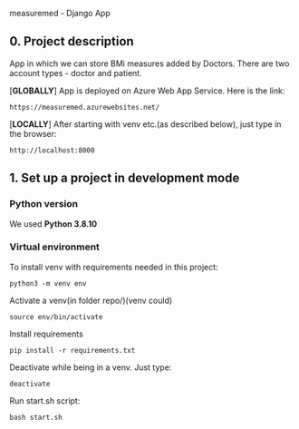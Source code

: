 measuremed - Django App

## 0. Project description
App in which we can store BMi measures added by Doctors. There are two account types - doctor and patient.

[**GLOBALLY**] App is deployed on Azure Web App Service. Here is the link:
```
https://measuremed.azurewebsites.net/
```


[**LOCALLY**] After starting with venv etc.(as described below), just type in the browser:
```
http://localhost:8000
```


## 1. Set up a project in development mode

### Python version

We used <b>Python 3.8.10</b> 

### Virtual environment
To install venv with requirements needed in this project:
```
python3 -m venv env
```

Activate a venv(in folder repo/)(venv could)
```
source env/bin/activate
```

Install requirements
```
pip install -r requirements.txt
```

Deactivate while being in a venv. Just type:
```
deactivate
```

Run start.sh script:
```
bash start.sh
```





